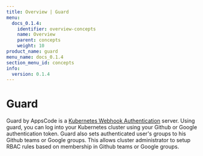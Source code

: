 ```yaml
---
title: Overview | Guard
menu:
  docs_0.1.4:
    identifier: overview-concepts
    name: Overview
    parent: concepts
    weight: 10
product_name: guard
menu_name: docs_0.1.4
section_menu_id: concepts
info:
  version: 0.1.4
---
```


# Guard

 Guard by AppsCode is a [Kubernetes Webhook Authentication](https://kubernetes.io/docs/admin/authentication/#webhook-token-authentication) server. Using guard, you can log into your Kubernetes cluster using your Github or Google authentication token. Guard also sets authenticated user's groups to his Github teams or Google groups. This allows cluster administrator to setup RBAC rules based on membership in Github teams or Google groups.
